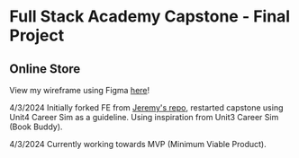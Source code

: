 # Full Stack Academy Capstone - Final Project
## Online Store

View my wireframe using Figma [here](https://www.figma.com/file/gaF3tD8S8R3tP2W4P4gk8C/jay-brdy's-Wireframe-for-Capstone-Project?type=whiteboard&node-id=0%3A1&t=cKUICFxSR8Jok0he-1)!


4/3/2024 Initially forked FE from [Jeremy's repo](https://github.com/FullstackAcademy/2302-ACC-Capstone-FE), restarted capstone using Unit4 Career Sim as a guideline. Using inspiration from Unit3 Career Sim (Book Buddy). 

4/3/2024 Currently working towards MVP (Minimum Viable Product).

